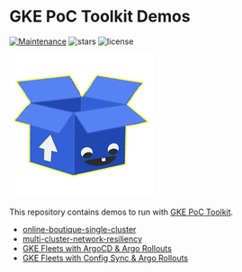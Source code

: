 # GKE PoC Toolkit Demos

[![Maintenance](https://img.shields.io/badge/Maintained%3F-yes-green.svg)](https://GitHub.com/GoogleCloudPlatform/gke-poc-toolkit-demos)
 ![stars](https://img.shields.io/github/stars/GoogleCloudPlatform/gke-poc-toolkit-demos) ![license](https://img.shields.io/github/license/GoogleCloudPlatform/gke-poc-toolkit-demos)

![logo](assets/logo-256.png)

This repository contains demos to run with [GKE PoC Toolkit](https://github.com/GoogleCloudPlatform/gke-poc-toolkit).

- [online-boutique-single-cluster](/online-boutique-single-cluster)
- [multi-cluster-network-resiliency](/multi-cluster-network-resiliency
)
- [GKE Fleets with ArgoCD & Argo Rollouts](/gke-fleets-with-argocd)
- [GKE Fleets with Config Sync & Argo Rollouts](gke-fleets0with-config-sync-and-argo-rollouts)
